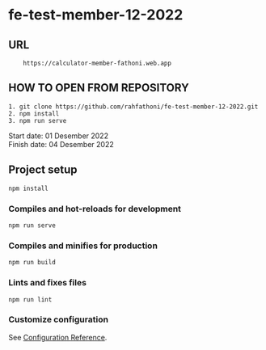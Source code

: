 # fe-test-member-12-2022

## URL

        https://calculator-member-fathoni.web.app

## HOW TO OPEN FROM REPOSITORY

    1. git clone https://github.com/rahfathoni/fe-test-member-12-2022.git
    2. npm install
    3. npm run serve

Start date: 01 Desember 2022\
Finish date: 04 Desember 2022

## Project setup

```
npm install
```

### Compiles and hot-reloads for development

```
npm run serve
```

### Compiles and minifies for production

```
npm run build
```

### Lints and fixes files

```
npm run lint
```

### Customize configuration

See [Configuration Reference](https://cli.vuejs.org/config/).

